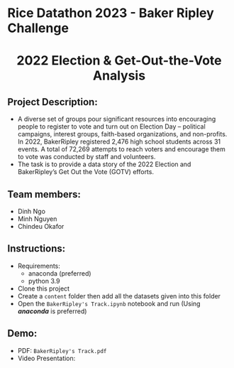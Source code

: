 # Rice Datathon 2023 - Baker Ripley Challenge
# <p align="center"> 2022 Election & Get-Out-the-Vote Analysis </p>
## Project Description:
- A diverse set of groups pour significant resources into encouraging people to register to vote and turn out on Election Day – political campaigns, interest groups, faith-based organizations, and non-profits. In 2022, BakerRipley registered 2,476 high school students across 31 events. A total of 72,269 attempts to reach voters and encourage them to vote was conducted by staff and volunteers.
- The task is to provide a data story of the 2022 Election and BakerRipley’s Get Out the Vote (GOTV) efforts. 
## Team members:
- Dinh Ngo
- Minh Nguyen
- Chindeu Okafor
## Instructions:
- Requirements:
    - anaconda (preferred)
    - python 3.9
- Clone this project
- Create a `content` folder then add all the datasets given into this folder
- Open the `BakerRipley's Track.ipynb` notebook and run (Using ***anaconda*** is preferred)
## Demo:
- PDF: `BakerRipley's Track.pdf`
- Video Presentation: 